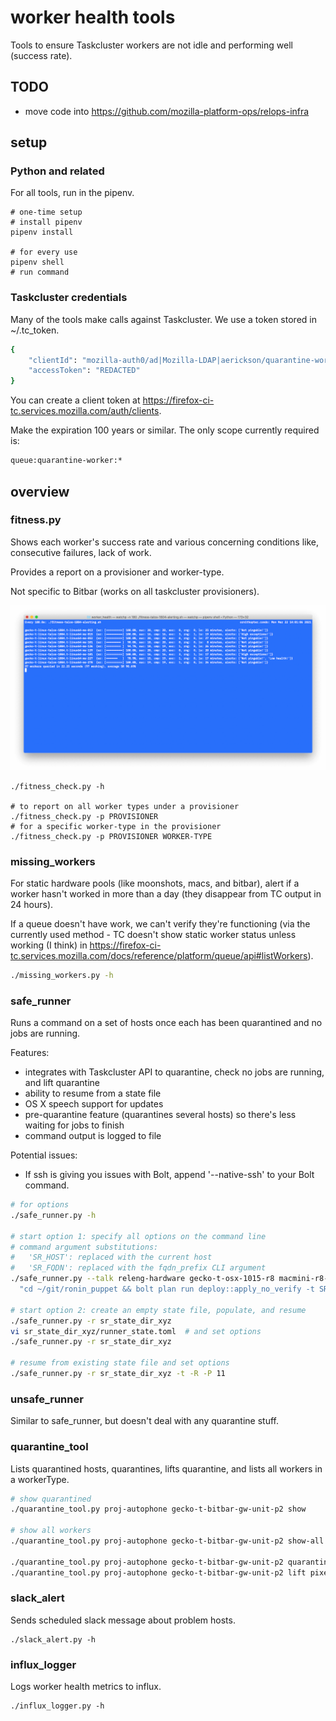 # worker health tools

Tools to ensure Taskcluster workers are not idle and performing well (success rate).

## TODO

- move code into https://github.com/mozilla-platform-ops/relops-infra

## setup

### Python and related

For all tools, run in the pipenv.

```
# one-time setup
# install pipenv
pipenv install

# for every use
pipenv shell
# run command
```

### Taskcluster credentials

Many of the tools make calls against Taskcluster. We use a token stored in ~/.tc_token.

```bash
{
    "clientId": "mozilla-auth0/ad|Mozilla-LDAP|aerickson/quarantine-workers",
    "accessToken": "REDACTED"
}
```

You can create a client token at https://firefox-ci-tc.services.mozilla.com/auth/clients.

Make the expiration 100 years or similar. The only scope currently required is:

```bash
queue:quarantine-worker:*
```

## overview

### fitness.py

Shows each worker's success rate and various concerning conditions like, consecutive failures, lack of work.

Provides a report on a provisioner and worker-type.

Not specific to Bitbar (works on all taskcluster provisioners).

![fitness.py](images/fitness_py_example.png)

```
./fitness_check.py -h

# to report on all worker types under a provisioner
./fitness_check.py -p PROVISIONER
# for a specific worker-type in the provisioner
./fitness_check.py -p PROVISIONER WORKER-TYPE
```

### missing_workers

For static hardware pools (like moonshots, macs, and bitbar), alert if a worker hasn't worked in more than a day (they disappear from TC output in 24 hours).

If a queue doesn't have work, we can't verify they're functioning (via the currently used method - TC doesn't show static worker status unless working (I think) in https://firefox-ci-tc.services.mozilla.com/docs/reference/platform/queue/api#listWorkers).

```bash
./missing_workers.py -h
```

### safe_runner

Runs a command on a set of hosts once each has been quarantined and no jobs are running.

Features:
- integrates with Taskcluster API to quarantine, check no jobs are running, and lift quarantine
- ability to resume from a state file
- OS X speech support for updates
- pre-quarantine feature (quarantines several hosts) so there's less waiting for jobs to finish
- command output is logged to file

Potential issues:
- If ssh is giving you issues with Bolt, append '--native-ssh' to your Bolt command.

```bash
# for options
./safe_runner.py -h

# start option 1: specify all options on the command line
# command argument substitutions:
#   'SR_HOST': replaced with the current host
#   'SR_FQDN': replaced with the fqdn_prefix CLI argument
./safe_runner.py --talk releng-hardware gecko-t-osx-1015-r8 macmini-r8-22,macmini-r8-23,macmini-r8-24 \
  "cd ~/git/ronin_puppet && bolt plan run deploy::apply_no_verify -t SR_HOST.SR_FQDN noop=false -v"

# start option 2: create an empty state file, populate, and resume
./safe_runner.py -r sr_state_dir_xyz
vi sr_state_dir_xyz/runner_state.toml  # and set options
./safe_runner.py -r sr_state_dir_xyz

# resume from existing state file and set options
./safe_runner.py -r sr_state_dir_xyz -t -R -P 11
```

### unsafe_runner

Similar to safe_runner, but doesn't deal with any quarantine stuff.

### quarantine_tool

Lists quarantined hosts, quarantines, lifts quarantine, and lists all workers in a workerType.

```bash
# show quarantined
./quarantine_tool.py proj-autophone gecko-t-bitbar-gw-unit-p2 show

# show all workers
./quarantine_tool.py proj-autophone gecko-t-bitbar-gw-unit-p2 show-all

./quarantine_tool.py proj-autophone gecko-t-bitbar-gw-unit-p2 quarantine pixel2-01
./quarantine_tool.py proj-autophone gecko-t-bitbar-gw-unit-p2 lift pixel2-01
```

### slack_alert

Sends scheduled slack message about problem hosts.

```
./slack_alert.py -h
```

### influx_logger

Logs worker health metrics to influx.

```
./influx_logger.py -h
```
